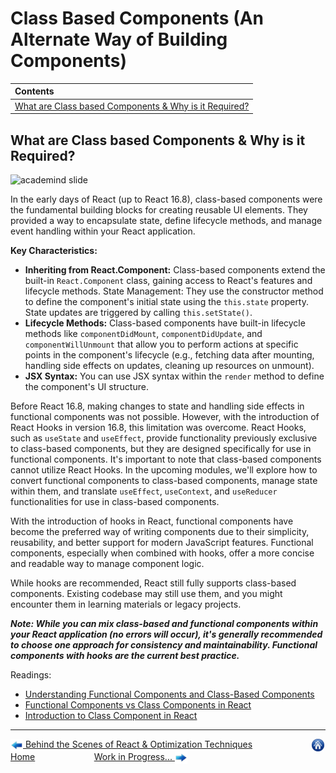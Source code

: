 # Class Based Components (An Alternate Way of Building Components)

| Contents                                                                                                      |
| :------------------------------------------------------------------------------------------------------------ |
| [What are Class based Components & Why is it Required?](#what-are-class-based-components--why-is-it-required) |

## What are Class based Components & Why is it Required?

<img src="https://drive.google.com/uc?export=view&id=109Ml6GZGtFjtejoqCXeu45HBav3QVx16" height="350" width="700" alt="academind slide">

In the early days of React (up to React 16.8), class-based components were the fundamental building blocks for creating reusable UI elements. They provided a way to encapsulate state, define lifecycle methods, and manage event handling within your React application.

**Key Characteristics:**

- **Inheriting from React.Component:** Class-based components extend the built-in `React.Component` class, gaining access to React's features and lifecycle methods.
  State Management: They use the constructor method to define the component's initial state using the `this.state` property. State updates are triggered by calling `this.setState()`.
- **Lifecycle Methods:** Class-based components have built-in lifecycle methods like `componentDidMount`, `componentDidUpdate`, and `componentWillUnmount` that allow you to perform actions at specific points in the component's lifecycle (e.g., fetching data after mounting, handling side effects on updates, cleaning up resources on unmount).
- **JSX Syntax:** You can use JSX syntax within the `render` method to define the component's UI structure.

Before React 16.8, making changes to state and handling side effects in functional components was not possible. However, with the introduction of React Hooks in version 16.8, this limitation was overcome. React Hooks, such as `useState` and `useEffect`, provide functionality previously exclusive to class-based components, but they are designed specifically for use in functional components. It's important to note that class-based components cannot utilize React Hooks. In the upcoming modules, we'll explore how to convert functional components to class-based components, manage state within them, and translate `useEffect`, `useContext`, and `useReducer` functionalities for use in class-based components.

With the introduction of hooks in React, functional components have become the preferred way of writing components due to their simplicity, reusability, and better support for modern JavaScript features. Functional components, especially when combined with hooks, offer a more concise and readable way to manage component logic.

While hooks are recommended, React still fully supports class-based components. Existing codebase may still use them, and you might encounter them in learning materials or legacy projects.

**_Note: While you can mix class-based and functional components within your React application (no errors will occur), it's generally recommended to choose one approach for consistency and maintainability. Functional components with hooks are the current best practice._**

Readings:

- [Understanding Functional Components and Class-Based Components](https://betterprogramming.pub/understanding-functional-components-895321b1af84)
- [Functional Components vs Class Components in React](https://www.freecodecamp.org/news/functional-components-vs-class-components-in-react/)
- [Introduction to Class Component in React](https://www.scaler.com/topics/react/class-component-in-react/)

---

[<img align="center" src="../images/left_arrow.png" height="20" width="20"/> Behind the Scenes of React & Optimization Techniques](../012-bts-of-react-and-optimization-techniques/README.md)&nbsp; &nbsp; &nbsp; &nbsp; &nbsp; &nbsp; &nbsp; &nbsp; &nbsp; &nbsp; &nbsp; &nbsp; [<img align="center" src="../images/home.png" height="20" width="20"/> Home](../README.md) &nbsp; &nbsp; &nbsp; &nbsp; &nbsp; &nbsp; &nbsp; &nbsp; &nbsp; &nbsp; &nbsp; &nbsp;[Work in Progress... <img align="center" src="../images/right_arrow.png" height="20" width="20"/>]()
